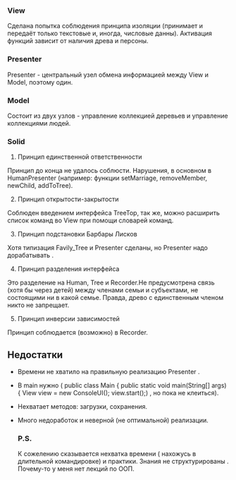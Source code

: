 
### View ###

Сделана попытка соблюдения принципа изоляции (принимает и передаёт только текстовые и, иногда, числовые данны). Активация функций зависит от наличия древа и персоны.

### Presenter ###

Presenter - центральный узел обмена информацией между View и Model, поэтому один. 

### Model ###

Состоит из двух узлов - управление коллекцией деревьев и управление коллекциями людей.


### Solid ###

1. Принцип единственной ответственности

Принцип до конца не удалось соблюсти. Нарушения, в основном в HumanPresenter (например: функции setMarriage, removeMember, newChild, addToTree).

2. Принцип открытости-закрытости

Соблюден введением интерфейса TreeTop, так же, можно расширить список команд во View при помощи словарей команд.

3. Принцип подстановки Барбары Лисков

Хотя типизация Favily_Tree и Presenter сделаны, но Presenter надо дорабатывать .

4. Принцип разделения интерфейса

Это разделение на Human, Tree и Recorder.Не предусмотрена связь (хотя бы через детей) между членами семьи и субъектами, не состоящими ни в какой семье. Правда, древо с единственным членом никто не запрещает. 

5. Принцип инверсии зависимостей

Принцип соблюдается (возможно) в Recorder.

## Недостатки ##

- Времени не хватило на правильную реализацию Presenter . 
- В main нужно (
public class Main {
    public static void main(String[] args) {
        View view = new ConsoleUI();
        view.start();) , но пока не клеиться).

 - Нехватает методов: загрузки, сохранения.
 
 - Много недоработок и неверной (не оптимальной) реализации.
     

   ### P.S.
    К сожелению сказывается нехватка времени  ( нахожусь в длительной командировке) и  практики. Знания не структурированы  . Почему-то у меня нет лекций по ООП.
   
          
